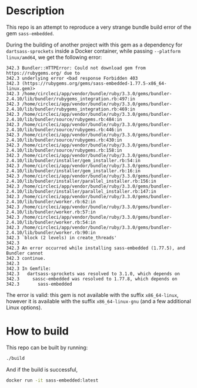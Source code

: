 # Description

This repo is an attempt to reproduce a very strange bundle build error of the gem `sass-embedded`.

During the building of another project with this gem as a dependency for `dartsass-sprockets` inside a Docker container, while passing `--platform linux/amd64`, we get the following error:

```
342.3 Bundler::HTTPError: Could not download gem from https://rubygems.org/ due to
342.3 underlying error <bad response Forbidden 403
342.3 (https://rubygems.org/gems/sass-embedded-1.77.5-x86_64-linux.gem)>
342.3 /home/circleci/app/vendor/bundle/ruby/3.3.0/gems/bundler-2.4.10/lib/bundler/rubygems_integration.rb:497:in
342.3 /home/circleci/app/vendor/bundle/ruby/3.3.0/gems/bundler-2.4.10/lib/bundler/rubygems_integration.rb:469:in
342.3 /home/circleci/app/vendor/bundle/ruby/3.3.0/gems/bundler-2.4.10/lib/bundler/source/rubygems.rb:484:in
342.3 /home/circleci/app/vendor/bundle/ruby/3.3.0/gems/bundler-2.4.10/lib/bundler/source/rubygems.rb:446:in
342.3 /home/circleci/app/vendor/bundle/ruby/3.3.0/gems/bundler-2.4.10/lib/bundler/source/rubygems.rb:430:in
342.3 /home/circleci/app/vendor/bundle/ruby/3.3.0/gems/bundler-2.4.10/lib/bundler/source/rubygems.rb:158:in
342.3 /home/circleci/app/vendor/bundle/ruby/3.3.0/gems/bundler-2.4.10/lib/bundler/installer/gem_installer.rb:54:in
342.3 /home/circleci/app/vendor/bundle/ruby/3.3.0/gems/bundler-2.4.10/lib/bundler/installer/gem_installer.rb:16:in
342.3 /home/circleci/app/vendor/bundle/ruby/3.3.0/gems/bundler-2.4.10/lib/bundler/installer/parallel_installer.rb:156:in
342.3 /home/circleci/app/vendor/bundle/ruby/3.3.0/gems/bundler-2.4.10/lib/bundler/installer/parallel_installer.rb:147:in
342.3 /home/circleci/app/vendor/bundle/ruby/3.3.0/gems/bundler-2.4.10/lib/bundler/worker.rb:62:in
342.3 /home/circleci/app/vendor/bundle/ruby/3.3.0/gems/bundler-2.4.10/lib/bundler/worker.rb:57:in
342.3 /home/circleci/app/vendor/bundle/ruby/3.3.0/gems/bundler-2.4.10/lib/bundler/worker.rb:54:in
342.3 /home/circleci/app/vendor/bundle/ruby/3.3.0/gems/bundler-2.4.10/lib/bundler/worker.rb:90:in
342.3 `block (2 levels) in create_threads'
342.3
342.3 An error occurred while installing sass-embedded (1.77.5), and Bundler cannot
342.3 continue.
342.3
342.3 In Gemfile:
342.3   dartsass-sprockets was resolved to 3.1.0, which depends on
342.3     sassc-embedded was resolved to 1.77.8, which depends on
342.3       sass-embedded
```

The error is valid: this gem is not available with the suffix `x86_64-linux`, however it is available with the suffix `x86_64-linux-gnu` (and a few additional Linux options). 
 
# How to build

This repo can be built by running:

```bash
./build
```

And if the build is successful,

```bash
docker run -it sass-embedded:latest 
```

